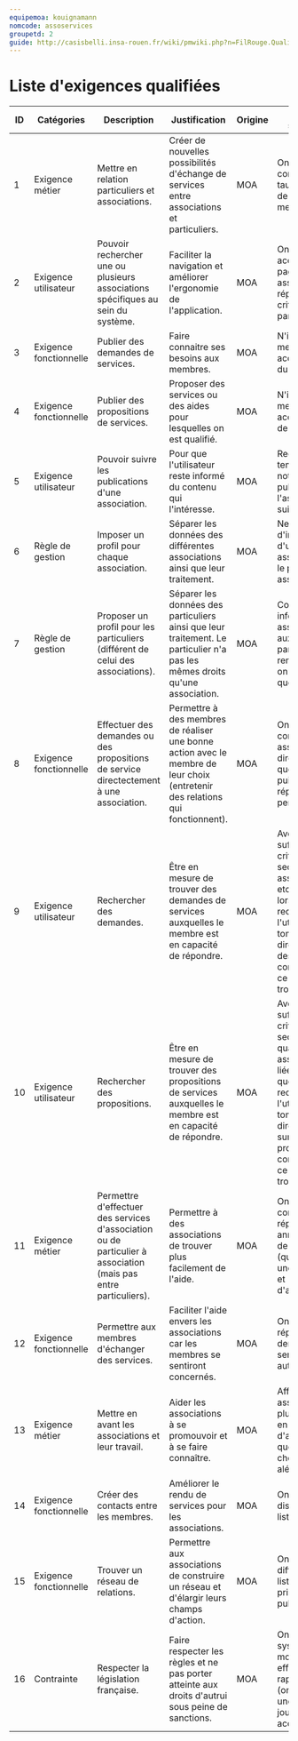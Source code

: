 ```yaml
---
equipemoa: kouignamann
nomcode: assoservices
groupetd: 2
guide: http://casisbelli.insa-rouen.fr/wiki/pmwiki.php?n=FilRouge.QualifierExigence
---
```

# Liste d'exigences qualifiées







| ID | Catégories             | Description                                                                                                                     | Justification                                                                                                                  | Origine | Critères de satisfaction                                                                                                                                                                                                 | Contentement MOA | Mécontentement MOA | Exigences Dépendantes | Exigences conflictuelles |
|----|------------------------|---------------------------------------------------------------------------------------------------------------------------------|--------------------------------------------------------------------------------------------------------------------------------|---------|--------------------------------------------------------------------------------------------------------------------------------------------------------------------------------------------------------------------------|------------------|--------------------|-----------------------|--------------------------|
| 1  | Exigence métier        | Mettre en relation particuliers et associations.                                                                                | Créer de nouvelles possibilités d'échange de services entre associations et particuliers.                                      | MOA     | On doit pouvoir consulter les taux et le temps de réponse des membres.                                                                                                                                                   | 3                | 5                  | 12                    |                          |
| 2  | Exigence utilisateur   | Pouvoir rechercher une ou plusieurs associations spécifiques au sein du système.                                                | Faciliter la navigation et améliorer l'ergonomie de l'application.                                                             | MOA     | On doit pouvoir accéder à la page d'une association qui répond à des critères spécifiés par l'utilisateur.                                                                                                               | 4                | 4                  | 6                     |                          |
| 3  | Exigence fonctionnelle | Publier des demandes de services.                                                                                               | Faire connaitre ses besoins aux membres.                                                                                       | MOA     | N'importe quel membre peut accéder au détail du besoin.                                                                                                                                                                  | 2                | 5                  |                       |                          |
| 4  | Exigence fonctionnelle | Publier des propositions de services.                                                                                           | Proposer des services ou des aides pour lesquelles on est qualifié.                                                            | MOA     | N'importe quel membre peut accéder au détail de la proposition.                                                                                                                                                          | 2                | 5                  |                       |                          |
| 5  | Exigence utilisateur   | Pouvoir suivre les publications d'une association.                                                                              | Pour que l'utilisateur reste informé du contenu qui l'intéresse.                                                               | MOA     | Recevoir en temps réel des notifications de publication de l'association suivie.                                                                                                                                         | 5                | 2                  | 6                     |                          |
| 6  | Règle de gestion       | Imposer un profil pour chaque association.                                                                                      | Séparer les données des différentes associations ainsi que leur traitement.                                                    | MOA     | Ne pas voir d'informations d'une autre association sur le profil d'autres assocations.                                                                                                                                   | 2                | 5                  |                       |                          |
| 7  | Règle de gestion       | Proposer un profil pour les particuliers (différent de celui des associations).                                                          | Séparer les données des particuliers  ainsi que leur traitement. Le particulier n'a pas les mêmes droits qu'une association.   | MOA     | Concernant les informations des associations auxquelles le particulier a rendu service, on n'affichera que leur nom.                                                                                                     | 2                | 5                  |                       |                          |
| 8  | Exigence fonctionnelle | Effectuer des demandes ou des propositions de service directectement à une association.                                         | Permettre à des membres de réaliser une bonne action avec le membre de leur choix (entretenir des relations qui fonctionnent). | MOA     | On doit pouvoir contacter une association directement et que celle-ci puisse nous répondre personnellement.                                                                                                              | 3                | 4                  | 6, 3 et 4             |                          |
| 9  | Exigence utilisateur   | Rechercher des demandes.                                                                                                        | Être en mesure de trouver des demandes de services auxquelles le membre est en capacité de répondre.                           | MOA     | Avoir suffisament de critères (objet, secteur, durée, association liée, etc) pour que lors de sa recherche, l'utilisateur tombe directement sur des demandes correspondant à ce qu'il voulait trouver.                   | 3                | 4                  | 2                     |                          |
| 10 | Exigence utilisateur   | Rechercher des propositions.                                                                                                    | Être en mesure de trouver des propositions de services auxquelles le membre est en capacité de répondre.                       | MOA     | Avoir suffisament de critères (objet, secteur, durée, qualification, association liée,etc) pour que lors de sa recherche, l'utilisateur tombe directement sur,des propositions correspondant à ce qu'il voulait trouver. | 3                | 4                  | 3                     |                          |
| 11 | Exigence métier        | Permettre d'effectuer des services d'association ou de particulier à association (mais pas entre particuliers).| Permettre à des associations de trouver plus facilement de l'aide.                                                             | MOA     | On doit pouvoir consulter et répondre à des annonces venant de particuliers (quand on est une association) et d'associations.                                                                                            | 2                | 5                  | 7                     |                          |
| 12 | Exigence fonctionnelle | Permettre aux membres d'échanger des services.                                                                                  | Faciliter l'aide envers les associations car les membres se sentiront concernés.                                               | MOA     | On doit pouvoir répondre aux demandes de services par un autre service.                                                                                                                                                  | 2                | 5                  | 3 et 4                |                          |
| 13 | Exigence métier        | Mettre en avant les associations et leur travail.                                                                               | Aider les associations à se promouvoir et à se faire connaître.                                                                | MOA     | Afficher les associations les plus impliquées en page d'accueil ainsi que certaines choisies aléatoirement.                                                                                                              | 5                | 2                  | 6 et 12               |                          |
| 14 | Exigence fonctionnelle | Créer des contacts entre les membres.                                                                                           | Améliorer le rendu de services pour les associations.                                                                          | MOA     | On doit pouvoir disposer d'une liste de contacts.                                                                                                                                                                        | 4                | 3                  | 1                     |                          |
| 15 | Exigence fonctionnelle | Trouver un réseau de relations.                                                                                                 | Permettre aux associations de construire un réseau et d'élargir leurs champs d'action.                                         | MOA     | On doit pouvoir différencier une liste de contacts privée et une publique.                                                                                                                                               | 5                | 3                  | 1                     |                          |
| 16 | Contrainte             | Respecter la législation française.                                                                                             | Faire respecter les règles et ne pas porter atteinte aux droits d'autrui sous peine de sanctions.                              | MOA     | On doit avoir un système de modération efficace et rapide à réagir (on considère une demi-journée comme acceptable).                                                                                                     | 2                | 5                  |                       | 3, 4, 6, 7 et 8          |

